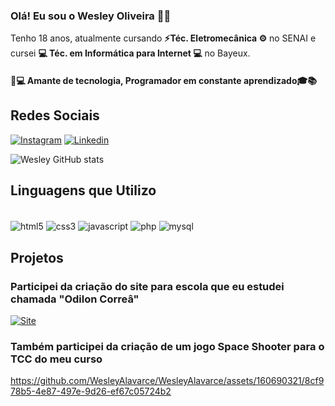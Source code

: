 
### Olá! Eu sou o Wesley Oliveira ✌🏻
Tenho 18 anos, atualmente cursando <b>⚡Téc. Eletromecânica ⚙</b> no SENAI e cursei <b>💻 Téc. em Informática para Internet 💻</b> no Bayeux.<br>
#### <b>🚀💻 Amante de tecnologia, Programador em constante aprendizado🎓📚</b>

## Redes Sociais

[![Instagram](https://img.shields.io/badge/Instagram-E4405F?style=for-the-badge&logo=instagram&logoColor=white)](https://instagram.com/wesley.git)
[![Linkedin](https://img.shields.io/badge/LinkedIn-0077B5?style=for-the-badge&logo=linkedin&logoColor=white)](https://linkedin.com/in/wesleyxzoliveira)

![Wesley GitHub stats](https://github-readme-stats.vercel.app/api?username=WesleyAlavarce&show_icons=true&theme=radical)

## Linguagens que Utilizo

<div style="display: inline_block"><br/>
    <img align="center" alt="html5" src="https://img.shields.io/badge/HTML5-E34F26?style=for-the-badge&logo=html5&logoColor=white" />
    <img align="center" alt="css3" src="https://img.shields.io/badge/CSS3-1572B6?style=for-the-badge&logo=css3&logoColor=white" />
    <img align="center" alt="javascript" src="https://img.shields.io/badge/JavaScript-323330?style=for-the-badge&logo=javascript&logoColor=F7DF1E" />
    <img align="center" alt="php" src="https://img.shields.io/badge/PHP-777BB4?style=for-the-badge&logo=php&logoColor=white" />
    <img align="center" alt="mysql" src="https://img.shields.io/badge/MySQL-00000F?style=for-the-badge&logo=mysql&logoColor=white" />
</div>

## Projetos

### Participei da criação do site para escola que eu estudei chamada "<b>Odilon Correâ</b>"
[![Site](https://img.shields.io/badge/website-000000?style=for-the-badge&logo=About.me&logoColor=white)](https://odiloncorrea.netlify.app)

### Também participei da criação de um jogo Space Shooter para o TCC do meu curso 


https://github.com/WesleyAlavarce/WesleyAlavarce/assets/160690321/8cf978b5-4e87-497e-9d26-ef67c05724b2

